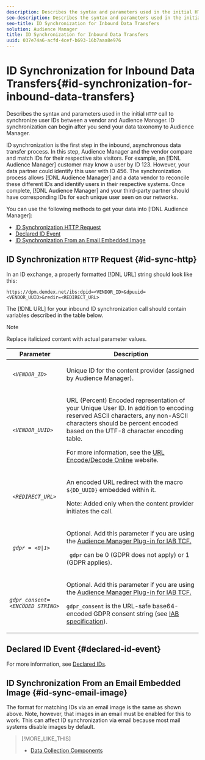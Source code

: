 ```yaml
---
description: Describes the syntax and parameters used in the initial HTTP call to synchronize user IDs between a vendor and Audience Manager. ID synchronization can begin after you send your data taxonomy to Audience Manager.
seo-description: Describes the syntax and parameters used in the initial HTTP call to synchronize user IDs between a vendor and Audience Manager. ID synchronization can begin after you send your data taxonomy to Audience Manager.
seo-title: ID Synchronization for Inbound Data Transfers
solution: Audience Manager
title: ID Synchronization for Inbound Data Transfers
uuid: 037e74a6-acfd-4cef-b693-16b7aaa8e976
---
```


# ID Synchronization for Inbound Data Transfers{#id-synchronization-for-inbound-data-transfers}

Describes the syntax and parameters used in the initial `HTTP` call to synchronize user IDs between a vendor and Audience Manager. ID synchronization can begin after you send your data taxonomy to Audience Manager.

<!-- c_id_sync_in.xml -->

ID synchronization is the first step in the inbound, asynchronous data transfer process. In this step, Audience Manager and the vendor compare and match IDs for their respective site visitors. For example, an [!DNL Audience Manager] customer may know a user by ID 123. However, your data partner could identify this user with ID 456. The synchronization process allows [!DNL Audience Manager] and a data vendor to reconcile these different IDs and identify users in their respective systems. Once complete, [!DNL Audience Manager] and your third-party partner should have corresponding IDs for each unique user seen on our networks.

You can use the following methods to get your data into [!DNL Audience Manager]:

* [ID Synchronization HTTP Request](../../../integration/sending-audience-data/batch-data-transfer-explained/id-sync-http.md#id-sync-http)
* [Declared ID Event](../../../integration/sending-audience-data/batch-data-transfer-explained/id-sync-http.md#declared-id-event)
* [ID Synchronization From an Email Embedded Image](../../../integration/sending-audience-data/batch-data-transfer-explained/id-sync-http.md#id-sync-email-image)

## ID Synchronization `HTTP` Request {#id-sync-http}

In an ID exchange, a properly formatted [!DNL URL] string should look like this:

```
https://dpm.demdex.net/ibs:dpid=<VENDOR_ID>&dpuuid=<VENDOR_UUID>&redir=<REDIRECT_URL>
```

The [!DNL URL] for your inbound ID synchronization call should contain variables described in the table below.

>[!NOTE]
>
>Replace italicized content with actual parameter values.

<table id="table_EB9F4246E2A34ABB8ED06EA458EB186F"> 
 <thead> 
  <tr> 
   <th colname="col1" class="entry"> Parameter </th> 
   <th colname="col2" class="entry"> Description </th> 
  </tr> 
 </thead>
 <tbody> 
  <tr> 
   <td colname="col1"> <code> <i>&lt;VENDOR_ID&gt;</i> </code> </td> 
   <td colname="col2"> <p>Unique ID for the content provider (assigned by <span class="keyword"> Audience Manager</span>). </p> </td> 
  </tr> 
  <tr> 
   <td colname="col1"> <code> <i>&lt;VENDOR_UUID&gt;</i> </code> </td> 
   <td colname="col2"> <p>URL (Percent) Encoded representation of your Unique User ID. In addition to encoding reserved ASCII characters, any non-ASCII characters should be percent encoded based on the UTF-8 character encoding table. </p> <p>For more information, see the <a href="https://www.url-encode-decode.com" format="http" scope="external"> URL Encode/Decode Online</a> website. </p> </td> 
  </tr> 
  <tr> 
   <td colname="col1"> <code> <i>&lt;REDIRECT_URL&gt;</i> </code> </td> 
   <td colname="col2"> <p>An encoded URL redirect with the macro <code> ${DD_UUID}</code> embedded within it. </p> <p>Note:  Added only when the content provider initiates the call. </p> </td> 
  </tr> 
  <tr> 
   <td colname="col1"> <code> <i>gdpr = &lt;0|1&gt;</i> </code> </td> 
   <td colname="col2"> <p>Optional. Add this parameter if you are using the <a href="../../../overview/aam-gdpr/aam-iab-plugin.md">Audience Manager Plug-in for IAB TCF.</a></p> <p><code> gdpr</code> can be 0 (GDPR does not apply) or 1 (GDPR applies). </p> </td> 
  </tr> 
  <tr> 
   <td colname="col1"> <code><i>gdpr_consent=&lt;ENCODED STRING&gt;</i> </code> </td> 
   <td colname="col2"> <p>Optional. Add this parameter if you are using the <a href="../../../overview/aam-gdpr/aam-iab-plugin.md">Audience Manager Plug-in for IAB TCF.</a></p> <p><code>gdpr_consent</code> is the URL-safe base64-encoded GDPR consent string (see <a href="https://github.com/InteractiveAdvertisingBureau/GDPR-Transparency-and-Consent-Framework/blob/master/URL-based%20Consent%20Passing_%20Framework%20Guidance.md#specifications" format="http" scope="external"> IAB specification</a>). </p> </td> 
  </tr> 
 </tbody> 
</table>

## Declared ID Event {#declared-id-event}

For more information, see [Declared IDs](../../../features/declared-ids.md).

## ID Synchronization From an Email Embedded Image {#id-sync-email-image}

The format for matching IDs via an email image is the same as shown above. Note, however, that images in an email must be enabled for this to work. This can affect ID synchronization via email because most mail systems disable images by default.

>[!MORE_LIKE_THIS]
>
>* [Data Collection Components](../../../reference/system-components/components-data-collection.md)
